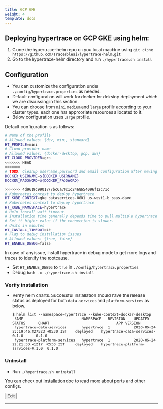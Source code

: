 ```yaml
---
title: GCP GKE
weight: 4
template: docs
---
```


## Deploying hypertrace on GCP GKE using helm:

1. Clone the hypertrace-helm repo on you local machine using `git clone https://github.com/Traceableai/hypertrace-helm.git`
2. Go to the hypertrace-helm directory and run `./hypertrace.sh install`

## Configuration
- You can customize the configuration under `./config/hypertrace.properties` as needed.
- Default configuration will work for docker for dekstop deployment which we are discussing in this section. 
- You can choose from `mini`, `medium` and `large` profile according to your cluster types. each one has appropriate resources allocated to it.
- Below configuration uses `large` profile. 

Default configuration is as follows:
```bash
# Name of the profile
# Allowed values: {dev, mini, standard}
HT_PROFILE=mini
# Cloud provider name
# Allowed values: {docker-desktop, gcp, aws}
HT_CLOUD_PROVIDER=gcp
<<<<<<< HEAD
=======
# TODO: Cleanup username,password and email configuration after moving artifacts to public repository
DOCKER_USERNAME=${DOCKER_USERNAME}
DOCKER_PASSWORD=${DOCKER_PASSWORD}

>>>>>>> 4d9619c9901777bc6a79c1c2468654096f12c71c
# Kubernetes context to deploy hypertrace
HT_KUBE_CONTEXT=gke_dataservices-0001_us-west1-b_saas-dave
# Kubernetes context to deploy hypertrace
HT_KUBE_NAMESPACE=hypertrace
# Helm install wait timeout.
# Installation time generally depends time to pull multiple hypertrace images from the repository.
# Set it higher value if the connection is slower.
# Units in minutes
HT_INSTALL_TIMEOUT=10
# Flag to debug installation issues
# Allowed values: {true, false}
HT_ENABLE_DEBUG=false
```
In case of any issue, install hypertrace in debug mode to get more logs and traces to identify the rootcause.
- Set `HT_ENABLE_DEBUG` to `true` in `./config/hypertrace.properties`
- Debug `bash -x ./hypertrace.sh install`

### Verify installation

- Verify helm charts. Successful installation should have the release status as deployed for both `data-services` and `platform-services` as below.
    ``` shell script
    $ helm list --namespace=hypertrace --kube-context=docker-desktop               
     NAME                        	NAMESPACE 	REVISION	UPDATED                             	STATUS  	CHART                             	APP VERSION
     hypertrace-data-services    	hypertrace	1       	2020-06-24 22:19:46.827523 +0530 IST	deployed	hypertrace-data-services-0.1.0    	0.1.0
     hypertrace-platform-services	hypertrace	1       	2020-06-24 22:21:33.41217 +0530 IST 	deployed	hypertrace-platform-services-0.1.0	0.1.0
    ```
### Uninstall
- Run `./hypertrace.sh uninstall`

You can check out [installation]() doc to read more about ports and other configs. 

<a href="https://github.com/hypertrace/hypertrace-docs-website/tree/master/src/pages/deployments/gcp.md">
<button type="button">Edit</button></a>

***
